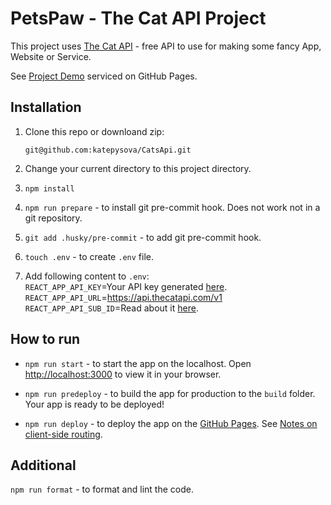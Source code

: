 # PetsPaw - The Cat API Project

This project uses [The Cat API](https://thecatapi.com/) - free API to use for making some fancy App, Website or Service.

See [Project Demo](https://katepysova.github.io/CatsApi/) serviced on GitHub Pages.

## Installation

1. Clone this repo or downloand zip:

   `git@github.com:katepysova/CatsApi.git`

2. Change your current directory to this project directory.

3. `npm install`

4. `npm run prepare` - to install git pre-commit hook. Does not work not in a git repository.

5. `git add .husky/pre-commit` - to add git pre-commit hook.

6. `touch .env` - to create `.env` file.

7. Add following content to `.env`:  
   `REACT_APP_API_KEY`=Your API key generated [here](https://developers.thecatapi.com/view-account/ylX4blBYT9FaoVd6OhvR?report=FJkYOq9tW).  
   `REACT_APP_API_URL`=https://api.thecatapi.com/v1  
   `REACT_APP_API_SUB_ID`=Read about it [here](https://www.thecatapi.com/privacy).

## How to run

- `npm run start` - to start the app on the localhost. Open [http://localhost:3000](http://localhost:3000) to view it in your browser.

- `npm run predeploy` - to build the app for production to the `build` folder.
  Your app is ready to be deployed!

- `npm run deploy` - to deploy the app on the [GitHub Pages](https://create-react-app.dev/docs/deployment/#github-pages).
  See [Notes on client-side routing](https://create-react-app.dev/docs/deployment/#notes-on-client-side-routing).

## Additional

`npm run format` - to format and lint the code.
